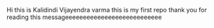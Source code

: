 Hi this is Kalidindi Vijayendra varma 
this is my first repo
thank you 
for reading  this messageeeeeeeeeeeeeeeeeeeeeeeeeee 

